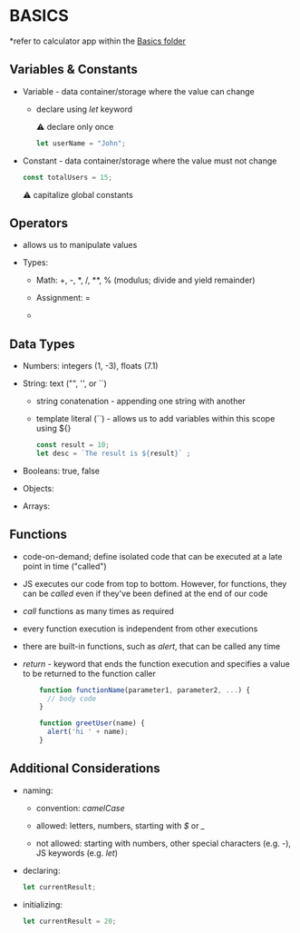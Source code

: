 # BASICS

*refer to calculator app within the [Basics folder](/Basics/calculator/)

## Variables & Constants

- Variable - data container/storage where the value can change

  - declare using *let* keyword

    :warning: declare only once

    ```JavaScript
    let userName = "John";
    ```

- Constant - data container/storage where the value must not change

    ```JavaScript
    const totalUsers = 15;
    ```

    :warning: capitalize global constants

## Operators

- allows us to manipulate values

- Types:

  - Math: +, -, *, /, **, % (modulus; divide and yield remainder)

  - Assignment: =

  - 

## Data Types

- Numbers: integers (1, -3), floats (7.1)

- String: text ("", '', or ``)

  - string conatenation - appending one string with another

  - template literal (``) - allows us to add variables within this scope using ${}

    ```JavaScript
    const result = 10;
    let desc = `The result is ${result}` ;
    ```

- Booleans: true, false

- Objects: 

- Arrays: 

## Functions

- code-on-demand; define isolated code that can be executed at a late point in time ("called")

- JS executes our code from top to bottom. However, for functions, they can be *called* even if they've been defined at the end of our code

- *call* functions as many times as required

- every function execution is independent from other executions

- there are built-in functions, such as *alert*, that can be called any time

- *return* - keyword that ends the function execution and specifies a value to be returned to the function caller

  ```JavaScript
      function functionName(parameter1, parameter2, ...) {
        // body code
      }
  ```

  ```JavaScript
      function greetUser(name) {
        alert('hi ' + name);
      }
  ```

## Additional Considerations

- naming:

  - convention: *camelCase*

  - allowed: letters, numbers, starting with *$* or *_*

  - not allowed: starting with numbers, other special characters (e.g. *-*), JS keywords (e.g. *let*)

- declaring:

    ```JavaScript
    let currentResult;
    ```

- initializing:

    ```JavaScript
    let currentResult = 20;
    ```

